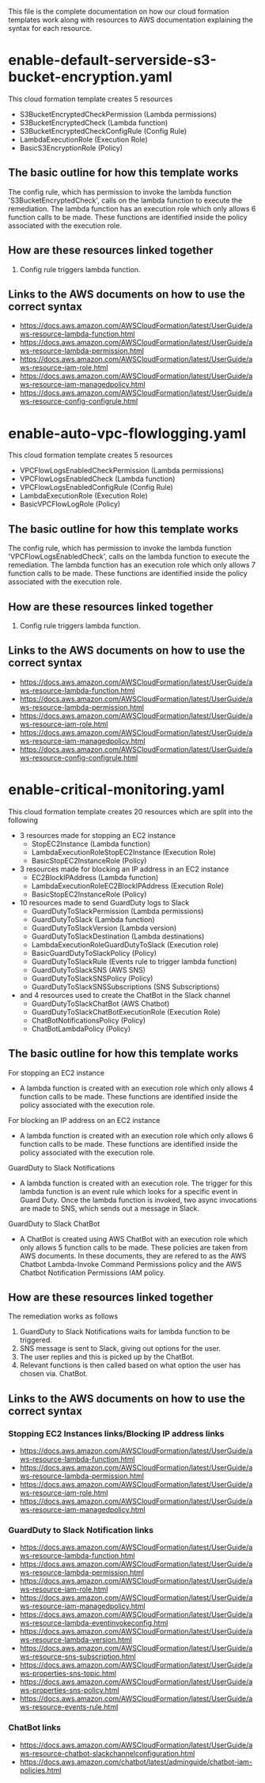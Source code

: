 This file is the complete documentation on how our cloud formation templates work along with
resources to AWS documentation explaining the syntax for each resource.

# enable-default-serverside-s3-bucket-encryption.yaml
This cloud formation template creates 5 resources
- S3BucketEncryptedCheckPermission (Lambda permissions)
- S3BucketEncryptedCheck (Lambda function)
- S3BucketEncryptedCheckConfigRule (Config Rule)
- LambdaExecutionRole (Execution Role)
- BasicS3EncryptionRole (Policy)

## The basic outline for how this template works
The config rule, which has permission to invoke the lambda function 'S3BucketEncryptedCheck', 
calls on the lambda function to execute the remediation. The lambda function 
has an execution role which only allows 6 function calls to be made. 
These functions are identified inside the policy associated with the execution role.

## How are these resources linked together
1. Config rule triggers lambda function.

## Links to the AWS documents on how to use the correct syntax
- https://docs.aws.amazon.com/AWSCloudFormation/latest/UserGuide/aws-resource-lambda-function.html
- https://docs.aws.amazon.com/AWSCloudFormation/latest/UserGuide/aws-resource-lambda-permission.html
- https://docs.aws.amazon.com/AWSCloudFormation/latest/UserGuide/aws-resource-iam-role.html
- https://docs.aws.amazon.com/AWSCloudFormation/latest/UserGuide/aws-resource-iam-managedpolicy.html
- https://docs.aws.amazon.com/AWSCloudFormation/latest/UserGuide/aws-resource-config-configrule.html

# enable-auto-vpc-flowlogging.yaml
This cloud formation template creates 5 resources
- VPCFlowLogsEnabledCheckPermission (Lambda permissions)
- VPCFlowLogsEnabledCheck (Lambda function)
- VPCFlowLogsEnabledConfigRule (Config Rule)
- LambdaExecutionRole (Execution Role)
- BasicVPCFlowLogRole (Policy)

## The basic outline for how this template works
The config rule, which has permission to invoke the lambda function 'VPCFlowLogsEnabledCheck', 
calls on the lambda function to execute the remediation. The lambda function 
has an execution role which only allows 7 function calls to be made. 
These functions are identified inside the policy associated with the execution role.

## How are these resources linked together
1. Config rule triggers lambda function.

## Links to the AWS documents on how to use the correct syntax
- https://docs.aws.amazon.com/AWSCloudFormation/latest/UserGuide/aws-resource-lambda-function.html
- https://docs.aws.amazon.com/AWSCloudFormation/latest/UserGuide/aws-resource-lambda-permission.html
- https://docs.aws.amazon.com/AWSCloudFormation/latest/UserGuide/aws-resource-iam-role.html
- https://docs.aws.amazon.com/AWSCloudFormation/latest/UserGuide/aws-resource-iam-managedpolicy.html
- https://docs.aws.amazon.com/AWSCloudFormation/latest/UserGuide/aws-resource-config-configrule.html

# enable-critical-monitoring.yaml
This cloud formation template creates 20 resources which are split into the following
- 3 resources made for stopping an EC2 instance
  - StopEC2Instance (Lambda function)
  - LambdaExecutionRoleStopEC2Instance (Execution Role)
  - BasicStopEC2InstanceRole (Policy)
- 3 resources made for blocking an IP address in an EC2 instance
  - EC2BlockIPAddress (Lambda function)
  - LambdaExecutionRoleEC2BlockIPAddress (Execution Role)
  - BasicStopEC2InstanceRole (Policy)
- 10 resources made to send GuardDuty logs to Slack
  - GuardDutyToSlackPermission (Lambda permissions)
  - GuardDutyToSlack (Lambda function)
  - GuardDutyToSlackVersion (Lambda version)
  - GuardDutyToSlackDestination (Lambda destinations)
  - LambdaExecutionRoleGuardDutyToSlack (Execution role)
  - BasicGuardDutyToSlackPolicy (Policy)
  - GuardDutyToSlackRule (Events rule to trigger lambda function)
  - GuardDutyToSlackSNS (AWS SNS)
  - GuardDutyToSlackSNSPolicy (Policy)
  - GuardDutyToSlackSNSSubscriptions (SNS Subscriptions)
- and 4 resources used to create the ChatBot in the Slack channel
  - GuardDutyToSlackChatBot (AWS Chatbot)
  - GuardDutyToSlackChatBotExecutionRole (Execution Role)
  - ChatBotNotificationsPolicy (Policy)
  - ChatBotLambdaPolicy (Policy)

## The basic outline for how this template works
For stopping an EC2 instance
- A lambda function is created with an execution role which only allows 
  4 function calls to be made. These functions are identified inside the policy 
  associated with the execution role.

For blocking an IP address on an EC2 instance
- A lambda function is created with an execution role which only allows 
  6 function calls to be made. These functions are identified inside the policy 
  associated with the execution role.

GuardDuty to Slack Notifications
- A lambda function is created with an execution role. The trigger for this lambda function
  is an event rule which looks for a specific event in Guard Duty. Once the lambda function
  is invoked, two async invocations are made to SNS, which sends out a message in Slack.

GuardDuty to Slack ChatBot
- A ChatBot is created using AWS ChatBot with an execution role which only allows
  5 function calls to be made. These policies are taken from AWS documents. In these
  documents, they are refered to as the AWS Chatbot Lambda-Invoke Command Permissions policy
  and the AWS Chatbot Notification Permissions IAM policy.

## How are these resources linked together
The remediation works as follows
1. GuardDuty to Slack Notifications waits for lambda function to be triggered.
2. SNS message is sent to Slack, giving out options for the user.
3. The user replies and this is picked up by the ChatBot.
4. Relevant functions is then called based on what option the user has chosen via. ChatBot. 

## Links to the AWS documents on how to use the correct syntax
### Stopping EC2 Instances links/Blocking IP address links
- https://docs.aws.amazon.com/AWSCloudFormation/latest/UserGuide/aws-resource-lambda-function.html
- https://docs.aws.amazon.com/AWSCloudFormation/latest/UserGuide/aws-resource-lambda-permission.html
- https://docs.aws.amazon.com/AWSCloudFormation/latest/UserGuide/aws-resource-iam-role.html
- https://docs.aws.amazon.com/AWSCloudFormation/latest/UserGuide/aws-resource-iam-managedpolicy.html
### GuardDuty to Slack Notification links
- https://docs.aws.amazon.com/AWSCloudFormation/latest/UserGuide/aws-resource-lambda-function.html
- https://docs.aws.amazon.com/AWSCloudFormation/latest/UserGuide/aws-resource-lambda-permission.html
- https://docs.aws.amazon.com/AWSCloudFormation/latest/UserGuide/aws-resource-iam-role.html
- https://docs.aws.amazon.com/AWSCloudFormation/latest/UserGuide/aws-resource-iam-managedpolicy.html
- https://docs.aws.amazon.com/AWSCloudFormation/latest/UserGuide/aws-resource-lambda-eventinvokeconfig.html
- https://docs.aws.amazon.com/AWSCloudFormation/latest/UserGuide/aws-resource-lambda-version.html
- https://docs.aws.amazon.com/AWSCloudFormation/latest/UserGuide/aws-resource-sns-subscription.html
- https://docs.aws.amazon.com/AWSCloudFormation/latest/UserGuide/aws-properties-sns-topic.html
- https://docs.aws.amazon.com/AWSCloudFormation/latest/UserGuide/aws-properties-sns-policy.html
- https://docs.aws.amazon.com/AWSCloudFormation/latest/UserGuide/aws-resource-events-rule.html
### ChatBot links
- https://docs.aws.amazon.com/AWSCloudFormation/latest/UserGuide/aws-resource-chatbot-slackchannelconfiguration.html
- https://docs.aws.amazon.com/chatbot/latest/adminguide/chatbot-iam-policies.html